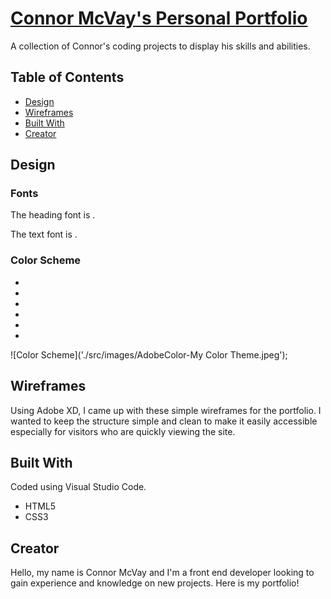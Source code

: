# [Connor McVay's Personal Portfolio](https://cmcvay.github.io/Personal-Portfolio/)
A collection of Connor's coding projects to display his skills and abilities.

## Table of Contents
* [Design](https://github.com/cMcVay/Personal-Portfolio#design)
* [Wireframes](https://github.com/cMcVay/Personal-Portfolio#wireframes)
* [Built With](https://github.com/cMcVay/Personal-Portfolio#built-with)
* [Creator](https://github.com/cMcVay/Personal-Portfolio#creator)

## Design

### Fonts

The heading font is .

The text font is .

### Color Scheme

* 
* 
* 
* 
* 
* 

![Color Scheme]('./src/images/AdobeColor-My Color Theme.jpeg');

## Wireframes

Using Adobe XD, I came up with these simple wireframes for the portfolio. I wanted to keep the structure simple and clean to make it easily accessible especially for visitors who are quickly viewing the site.

## Built With

Coded using Visual Studio Code. 
* HTML5
* CSS3

## Creator

Hello, my name is Connor McVay and I'm a front end developer looking to gain experience and knowledge on new projects. 
Here is my portfolio!


